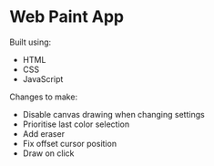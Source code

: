 # Web Paint App

Built using:

- HTML
- CSS
- JavaScript

Changes to make: 

- Disable canvas drawing when changing settings
- Prioritise last color selection
- Add eraser
- Fix offset cursor position
- Draw on click

